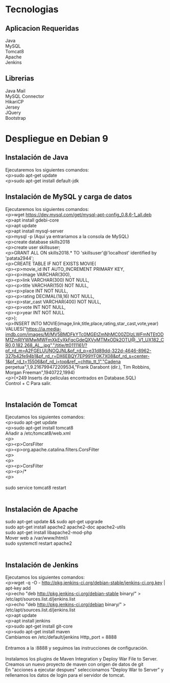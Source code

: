 # Tecnologias
## Aplicacion Requeridas
Java<br/>
MySQL<br/>
Tomcat8<br/>
Apache<br/>
Jenkins<br/>

## Librerias
Java Mail<br/>
MySQL Connector<br/>
HikariCP<br/>
Jersey<br/>
JQuery<br/>
Bootstrap<br/>


# Despliegue en Debian 9
## Instalación de Java
Ejecutaremos los siguientes comandos:<br/>
&lt;p&gt;sudo apt-get update<br/>
&lt;p&gt;sudo apt-get install default-jdk<br/>
	
## Instalación de MySQL y carga de datos
Ejecutaremos los siguientes comandos:<br/>
&lt;p&gt;wget https://dev.mysql.com/get/mysql-apt-config_0.8.6-1_all.deb<br/>
&lt;p&gt;apt install gdebi-core<br/>
&lt;p&gt;apt update<br/>
&lt;p&gt;apt install mysql-server<br/>
&lt;p&gt;mysql -p (Aquí ya entrariamos a la consola de MySQL)<br/>
&lt;p&gt;create database skills2018<br/>
&lt;p&gt;create user skillsuser;<br/>
&lt;p&gt;GRANT ALL ON skills2018.* TO 'skillsuser'@'localhost' identified by 'patata2944';<br/>
&lt;p&gt;CREATE TABLE IF NOT EXISTS MOVIE(<br/>
&lt;p&gt;&lt;p&gt;movie_id INT AUTO_INCREMENT PRIMARY KEY,<br/>
&lt;p&gt;&lt;p&gt;image VARCHAR(300),<br/>
&lt;p&gt;&lt;p&gt;link VARCHAR(300) NOT NULL,<br/>
&lt;p&gt;&lt;p&gt;title VARCHAR(150) NOT NULL,<br/>
&lt;p&gt;&lt;p&gt;place INT NOT NULL,<br/>
&lt;p&gt;&lt;p&gt;rating DECIMAL(18,16) NOT NULL,<br/>
&lt;p&gt;&lt;p&gt;star_cast VARCHAR(400) NOT NULL,<br/>
&lt;p&gt;&lt;p&gt;vote INT NOT NULL,<br/>
&lt;p&gt;&lt;p&gt;year INT NOT NULL<br/>
&lt;p&gt;);<br/>
&lt;p&gt;INSERT INTO MOVIE(image,link,title,place,rating,star_cast,vote,year) VALUES("https://ia.media-imdb.com/images/M/MV5BMDFkYTc0MGEtZmNhMC00ZDIzLWFmNTEtODM1ZmRlYWMwMWFmXkEyXkFqcGdeQXVyMTMxODk2OTU@._V1_UX182_CR0,0,182,268_AL_.jpg","/title/tt0111161/?pf_rd_m=A2FGELUUNOQJNL&pf_rd_p=e31d89dd-322d-4646-8962-327b42fe94b1&pf_rd_r=DX6EBQY7EP99YF0K7X08&pf_rd_s=center-1&pf_rd_t=15506&pf_rd_i=top&ref_=chttp_tt_1","Cadena perpetua",1,9.216799472209534,"Frank Darabont (dir.), Tim Robbins, Morgan Freeman",1940722,1994)<br/>
&lt;p&gt;(+249 Inserts de peliculas encontrados en Database.SQL)<br/>
Control + C Para salir.<br/>
<br/>
## Instalación de Tomcat<br/>
Ejecutamos los siguientes comandos:<br/>
&lt;p&gt;sudo apt-get update<br/>
&lt;p&gt;sudo apt-get install tomcat8<br/>
Añadir a /etc/tomcat8/web.xml<br/>
&lt;p&gt;<filter><br/>
&lt;p&gt;&lt;p&gt;<filter-name>CorsFilter</filter-name><br/>
&lt;p&gt;&lt;p&gt;<filter-class>org.apache.catalina.filters.CorsFilter</filter-class><br/>
&lt;p&gt;</filter><br/>
&lt;p&gt;<filter-mapping><br/>
&lt;p&gt;&lt;p&gt;<filter-name>CorsFilter</filter-name><br/>
&lt;p&gt;&lt;p&gt;<url-pattern>/*</url-pattern><br/>
&lt;p&gt;</filter-mapping><br/>
<br/>
sudo service tomcat8 restart<br/>
<br/>
## Instalación de Apache<br/>
sudo apt-get update && sudo apt-get upgrade<br/>
sudo apt-get install apache2 apache2-doc apache2-utils<br/>
sudo apt-get install libapache2-mod-php<br/>
Mover web a /var/www/html/i<br/>
sudo systemctl restart apache2<br/>
<br/>
## Instalación de Jenkins<br/>
Ejecutamos los siguientes comandos:<br/>
&lt;p&gt;wget -q -O - http://pkg.jenkins-ci.org/debian-stable/jenkins-ci.org.key | apt-key add <br/>
&lt;p&gt;echo "deb http://pkg.jenkins-ci.org/debian-stable binary/" > /etc/apt/sources.list.d/jenkins.list<br/>
&lt;p&gt;echo "deb http://pkg.jenkins-ci.org/debian binary/" > /etc/apt/sources.list.d/jenkins.list<br/>
&lt;p&gt;apt update<br/>
&lt;p&gt;apt install jenkins<br/>
&lt;p&gt;sudo apt-get install git-core<br/>
&lt;p&gt;sudo apt-get install maven<br/>
Cambiamos en /etc/default/jenkins Http_port = 8888<br/>
<br/>
Entramos a la <ip>:8888 y seguimos las instrucciones de configuración.<br/>
<br/>
Instalamos los plugins de Maven Integration y Deploy War File to Server.<br/>
Creamos un nuevo proyecto de maven con origen de datos de git<br/>
En "acciones a ejecutar despues" seleccionamos "Deploy War to Server" y rellenamos los datos de login para el servidor de tomcat.<br/>

	

